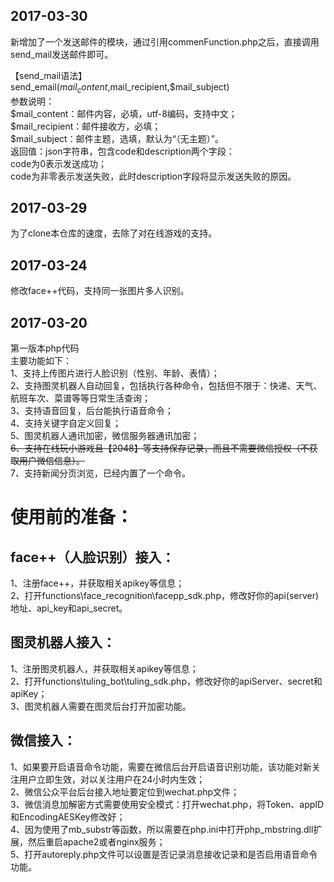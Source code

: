 ## 2017-03-30  
新增加了一个发送邮件的模块，通过引用commenFunction.php之后，直接调用send_mail发送邮件即可。  
  
【send_mail语法】  
send_email($mail_content,$mail_recipient,$mail_subject)  
参数说明：  
$mail_content：邮件内容，必填，utf-8编码，支持中文；  
$mail_recipient：邮件接收方，必填；  
$mail_subject：邮件主题，选填，默认为“（无主题）”。  
返回值：json字符串，包含code和description两个字段：  
code为0表示发送成功；  
code为非零表示发送失败，此时description字段将显示发送失败的原因。  
  
## 2017-03-29
为了clone本仓库的速度，去除了对在线游戏的支持。  
  
## 2017-03-24
修改face++代码，支持同一张图片多人识别。  
  
## 2017-03-20
第一版本php代码  
主要功能如下：  
1、支持上传图片进行人脸识别（性别、年龄、表情）；  
2、支持图灵机器人自动回复，包括执行各种命令，包括但不限于：快递、天气、航班车次、菜谱等等日常生活查询；  
3、支持语音回复，后台能执行语音命令；  
4、支持关键字自定义回复；  
5、图灵机器人通讯加密，微信服务器通讯加密；  
~~6、支持在线玩小游戏且【2048】等支持保存记录，而且不需要微信授权（不获取用户微信信息）。~~  
7、支持新闻分页浏览，已经内置了一个命令。  
   
   
   
   
   
# 使用前的准备：
## face++（人脸识别）接入：
1、注册face++，并获取相关apikey等信息；  
2、打开functions\face_recognition\facepp_sdk.php，修改好你的api(server)地址、api_key和api_secret。  
  
 
## 图灵机器人接入：
1、注册图灵机器人，并获取相关apikey等信息；  
2、打开functions\tuling_bot\tuling_sdk.php，修改好你的apiServer、secret和apiKey；  
3、图灵机器人需要在图灵后台打开加密功能。  
  
  
## 微信接入：
1、如果要开启语音命令功能，需要在微信后台开启语音识别功能，该功能对新关注用户立即生效，对以关注用户在24小时内生效；  
2、微信公众平台后台接入地址要定位到wechat.php文件；  
3、微信消息加解密方式需要使用安全模式：打开wechat.php，将Token、appID和EncodingAESKey修改好；  
4、因为使用了mb_substr等函数，所以需要在php.ini中打开php_mbstring.dll扩展，然后重启apache2或者nginx服务；  
5、打开autoreply.php文件可以设置是否记录消息接收记录和是否启用语音命令功能。
